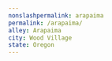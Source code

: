 ```yaml
---
﻿nonslashpermalink: arapaima
permalink: /arapaima/
alley: Arapaima
city: Wood Village
state: Oregon
---
```


